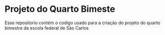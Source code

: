 # Projeto do Quarto Bimeste
Esse repositorio contém o codigo usado para a criação do projeto do quarto bimestre da escola federal de São Carlos
